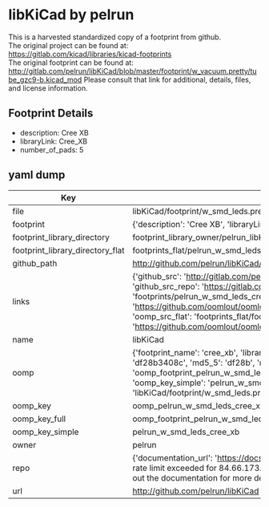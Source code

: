 # libKiCad by pelrun  
This is a harvested standardized copy of a footprint from github.  
The original project can be found at:  
https://gitlab.com/kicad/libraries/kicad-footprints  
The original footprint can be found at:
http://gitlab.com/pelrun/libKiCad/blob/master/footprint/w_vacuum.pretty/tube_gzc9-b.kicad_mod
Please consult that link for additional, details, files, and license information.  
## Footprint Details
* description: Cree XB  
* libraryLink: Cree_XB  
* number_of_pads: 5  
## yaml dump  
| Key | Value |  
| --- | --- |  
| file | libKiCad/footprint/w_smd_leds.pretty/Cree_XB.kicad_mod |  
| footprint | {'description': 'Cree XB', 'libraryLink': 'Cree_XB', 'number_of_pads': 5} |  
| footprint_library_directory | footprint_library_owner/pelrun_libKiCad |  
| footprint_library_directory_flat | footprints_flat/pelrun_w_smd_leds_cree_xb/working |  
| github_path | http://github.com/pelrun/libKiCad/blob/master/footprint/w_smd_leds.pretty/Cree_XB.kicad_mod |  
| links | {'github_src': 'http://gitlab.com/pelrun/libKiCad/blob/master/footprint/w_vacuum.pretty/tube_gzc9-b.kicad_mod', 'github_src_repo': 'https://gitlab.com/kicad/libraries/kicad-footprints', 'oomp_bot': 'footprints/pelrun_w_smd_leds_cree_xb/working', 'oomp_bot_github': 'https://github.com/oomlout/oomlout_oomp_footprint_bot/tree/main/footprints/pelrun_w_smd_leds_cree_xb/working', 'oomp_src_flat': 'footprints_flat/footprints_flat/pelrun_w_smd_leds_cree_xb/working', 'oomp_src_flat_github': 'https://github.com/oomlout/oomlout_oomp_footprint_src/tree/main/footprints_flat/pelrun_w_smd_leds_cree_xb/working'} |  
| name | libKiCad |  
| oomp | {'footprint_name': 'cree_xb', 'library_name': 'w_smd_leds', 'md5': 'df28b3408c5075ab7ffdfc3e80514394', 'md5_10': 'df28b3408c', 'md5_5': 'df28b', 'md5_6': 'df28b3', 'oomp_key': 'oomp_pelrun_w_smd_leds_cree_xb', 'oomp_key_extra': 'oomp_footprint_pelrun_w_smd_leds_cree_xb', 'oomp_key_full': 'oomp_footprint_pelrun_w_smd_leds_cree_xb_df28b3', 'oomp_key_simple': 'pelrun_w_smd_leds_cree_xb', 'original_filename': 'libKiCad/footprint/w_smd_leds.pretty/Cree_XB.kicad_mod', 'owner_name': 'pelrun'} |  
| oomp_key | oomp_pelrun_w_smd_leds_cree_xb |  
| oomp_key_full | oomp_footprint_pelrun_w_smd_leds_cree_xb |  
| oomp_key_simple | pelrun_w_smd_leds_cree_xb |  
| owner | pelrun |  
| repo | {'documentation_url': 'https://docs.github.com/rest/overview/resources-in-the-rest-api#rate-limiting', 'message': "API rate limit exceeded for 84.66.173.59. (But here's the good news: Authenticated requests get a higher rate limit. Check out the documentation for more details.)"} |  
| url | http://github.com/pelrun/libKiCad |  

